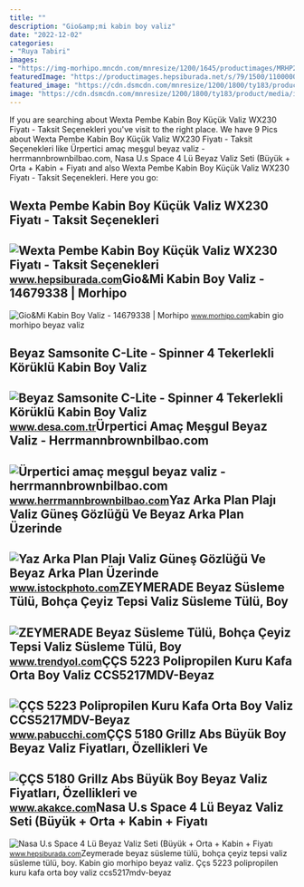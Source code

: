 ```yaml
---
title: ""
description: "Gio&amp;mi kabin boy valiz"
date: "2022-12-02"
categories:
- "Ruya Tabiri"
images:
- "https://img-morhipo.mncdn.com/mnresize/1200/1645/productimages/MRHP20022092/[img][5][2][900x1234].jpg?1614"
featuredImage: "https://productimages.hepsiburada.net/s/79/1500/110000020957509.jpg"
featured_image: "https://cdn.dsmcdn.com/mnresize/1200/1800/ty183/product/media/images/20211001/3/137908590/240200164/1/1_org_zoom.jpg"
image: "https://cdn.dsmcdn.com/mnresize/1200/1800/ty183/product/media/images/20211001/3/137908590/240200164/1/1_org_zoom.jpg"
---
```


If you are searching about Wexta Pembe Kabin Boy Küçük Valiz WX230 Fiyatı - Taksit Seçenekleri you've visit to the right place. We have 9 Pics about Wexta Pembe Kabin Boy Küçük Valiz WX230 Fiyatı - Taksit Seçenekleri like Ürpertici amaç meşgul beyaz valiz - herrmannbrownbilbao.com, Nasa U.s Space 4 Lü Beyaz Valiz Seti (Büyük + Orta + Kabin + Fiyatı and also Wexta Pembe Kabin Boy Küçük Valiz WX230 Fiyatı - Taksit Seçenekleri. Here you go:

Wexta Pembe Kabin Boy Küçük Valiz WX230 Fiyatı - Taksit Seçenekleri
-------------------------------------------------------------------

 ![Wexta Pembe Kabin Boy Küçük Valiz WX230 Fiyatı - Taksit Seçenekleri](https://productimages.hepsiburada.net/s/3/1500/9591527571506.jpg) <small>www.hepsiburada.com</small>Gio&amp;Mi Kabin Boy Valiz - 14679338 | Morhipo
-----------------------------------------------

 ![Gio&Mi Kabin Boy Valiz - 14679338 | Morhipo](https://img-morhipo.mncdn.com/mnresize/1200/1645/productimages/MRHP20022092/[img][5][2][900x1234].jpg?1614) <small>www.morhipo.com</small>kabin gio morhipo beyaz valiz

Beyaz Samsonite C-Lite - Spinner 4 Tekerlekli Körüklü Kabin Boy Valiz
---------------------------------------------------------------------

 ![Beyaz Samsonite C-Lite - Spinner 4 Tekerlekli Körüklü Kabin Boy Valiz](https://14231c.cdn.akinoncloud.com/products/2021/04/29/115376/c6286cb0-a65d-4306-8af6-27bc0d8640a6_size780x780_cropCenter.jpg) <small>www.desa.com.tr</small>Ürpertici Amaç Meşgul Beyaz Valiz - Herrmannbrownbilbao.com
-----------------------------------------------------------

 ![Ürpertici amaç meşgul beyaz valiz - herrmannbrownbilbao.com](https://www.myvalice.com.tr/Uploads/UrunResimleri/buyuk/my-valice-elegance-abs-2li-valiz-seti-or-ca8e.jpg) <small>www.herrmannbrownbilbao.com</small>Yaz Arka Plan Plajı Valiz Güneş Gözlüğü Ve Beyaz Arka Plan Üzerinde
-------------------------------------------------------------------

 ![Yaz Arka Plan Plajı Valiz Güneş Gözlüğü Ve Beyaz Arka Plan Üzerinde](https://media.istockphoto.com/id/1311607272/tr/fotoğraf/yaz-arka-plan-plajı-valiz-güneş-gözlüğü-ve-beyaz-arka-plan-üzerinde-izole-seyahat.jpg?s=1024x1024&w=is&k=20&c=yza0BKjbcMm_Waw5Uyz8D31ZWogGM_OkaTFyfy1keds=) <small>www.istockphoto.com</small>ZEYMERADE Beyaz Süsleme Tülü, Bohça Çeyiz Tepsi Valiz Süsleme Tülü, Boy
-----------------------------------------------------------------------

 ![ZEYMERADE Beyaz Süsleme Tülü, Bohça Çeyiz Tepsi Valiz Süsleme Tülü, Boy](https://cdn.dsmcdn.com/mnresize/1200/1800/ty183/product/media/images/20211001/3/137908590/240200164/1/1_org_zoom.jpg) <small>www.trendyol.com</small>ÇÇS 5223 Polipropilen Kuru Kafa Orta Boy Valiz CCS5217MDV-Beyaz
---------------------------------------------------------------

 ![ÇÇS 5223 Polipropilen Kuru Kafa Orta Boy Valiz CCS5217MDV-Beyaz](https://www.pabucchi.com/Uploads/UrunResimleri/ccs-5223-polipropilen-kuru-kafa-orta-b-293-8e.jpg) <small>www.pabucchi.com</small>ÇÇS 5180 Grillz Abs Büyük Boy Beyaz Valiz Fiyatları, Özellikleri Ve
-------------------------------------------------------------------

 ![ÇÇS 5180 Grillz Abs Büyük Boy Beyaz Valiz Fiyatları, Özellikleri ve](https://cdn.akakce.com/ccs/ccs-5180-grillz-abs-buyuk-boy-beyaz-z.jpg) <small>www.akakce.com</small>Nasa U.s Space 4 Lü Beyaz Valiz Seti (Büyük + Orta + Kabin + Fiyatı
-------------------------------------------------------------------

 ![Nasa U.s Space 4 Lü Beyaz Valiz Seti (Büyük + Orta + Kabin + Fiyatı](https://productimages.hepsiburada.net/s/79/1500/110000020957509.jpg) <small>www.hepsiburada.com</small>Zeymerade beyaz süsleme tülü, bohça çeyiz tepsi valiz süsleme tülü, boy. Kabin gio morhipo beyaz valiz. Ççs 5223 polipropilen kuru kafa orta boy valiz ccs5217mdv-beyaz
